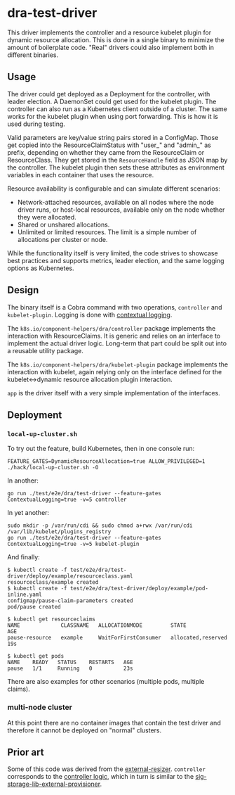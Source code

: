 # dra-test-driver

This driver implements the controller and a resource kubelet plugin for dynamic
resource allocation. This is done in a single binary to minimize the amount of
boilerplate code. "Real" drivers could also implement both in different
binaries.

## Usage

The driver could get deployed as a Deployment for the controller, with leader
election. A DaemonSet could get used for the kubelet plugin. The controller can
also run as a Kubernetes client outside of a cluster. The same works for the
kubelet plugin when using port forwarding. This is how it is used during
testing.

Valid parameters are key/value string pairs stored in a ConfigMap.
Those get copied into the ResourceClaimStatus with "user_" and "admin_" as
prefix, depending on whether they came from the ResourceClaim or ResourceClass.
They get stored in the `ResourceHandle` field as JSON map by the controller.
The kubelet plugin then sets these attributes as environment variables in each
container that uses the resource.

Resource availability is configurable and can simulate different scenarios:

- Network-attached resources, available on all nodes where the node driver runs, or
  host-local resources, available only on the node whether they were allocated.
- Shared or unshared allocations.
- Unlimited or limited resources. The limit is a simple number of allocations
  per cluster or node.

While the functionality itself is very limited, the code strives to showcase
best practices and supports metrics, leader election, and the same logging
options as Kubernetes.

## Design

The binary itself is a Cobra command with two operations, `controller` and
`kubelet-plugin`. Logging is done with [contextual
logging](https://github.com/kubernetes/enhancements/tree/master/keps/sig-instrumentation/3077-contextual-logging).

The `k8s.io/component-helpers/dra/controller` package implements the
interaction with ResourceClaims. It is generic and relies on an interface to
implement the actual driver logic. Long-term that part could be split out into
a reusable utility package.

The `k8s.io/component-helpers/dra/kubelet-plugin` package implements the
interaction with kubelet, again relying only on the interface defined for the
kubelet<->dynamic resource allocation plugin interaction.

`app` is the driver itself with a very simple implementation of the interfaces.

## Deployment

### `local-up-cluster.sh`

To try out the feature, build Kubernetes, then in one console run:
```console
FEATURE_GATES=DynamicResourceAllocation=true ALLOW_PRIVILEGED=1 ./hack/local-up-cluster.sh -O
```

In another:
```console
go run ./test/e2e/dra/test-driver --feature-gates ContextualLogging=true -v=5 controller
```

In yet another:
```console
sudo mkdir -p /var/run/cdi && sudo chmod a+rwx /var/run/cdi /var/lib/kubelet/plugins_registry
go run ./test/e2e/dra/test-driver --feature-gates ContextualLogging=true -v=5 kubelet-plugin
```

And finally:
```console
$ kubectl create -f test/e2e/dra/test-driver/deploy/example/resourceclass.yaml
resourceclass/example created
$ kubectl create -f test/e2e/dra/test-driver/deploy/example/pod-inline.yaml
configmap/pause-claim-parameters created
pod/pause created

$ kubectl get resourceclaims
NAME             CLASSNAME   ALLOCATIONMODE         STATE                AGE
pause-resource   example     WaitForFirstConsumer   allocated,reserved   19s

$ kubectl get pods
NAME    READY   STATUS    RESTARTS   AGE
pause   1/1     Running   0          23s
```

There are also examples for other scenarios (multiple pods, multiple claims).

### multi-node cluster

At this point there are no container images that contain the test driver and
therefore it cannot be deployed on "normal" clusters.

## Prior art

Some of this code was derived from the
[external-resizer](https://github.com/kubernetes-csi/external-resizer/). `controller`
corresponds to the [controller
logic](https://github.com/kubernetes-csi/external-resizer/blob/master/pkg/controller/controller.go),
which in turn is similar to the
[sig-storage-lib-external-provisioner](https://github.com/kubernetes-sigs/sig-storage-lib-external-provisioner).

